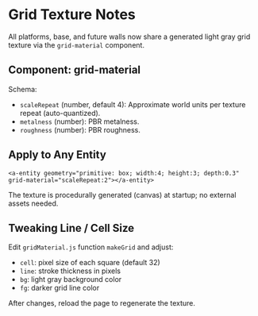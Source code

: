 # Grid Texture Notes

All platforms, base, and future walls now share a generated light gray grid texture via the `grid-material` component.

## Component: grid-material

Schema:

- `scaleRepeat` (number, default 4): Approximate world units per texture repeat (auto-quantized).
- `metalness` (number): PBR metalness.
- `roughness` (number): PBR roughness.

## Apply to Any Entity

```
<a-entity geometry="primitive: box; width:4; height:3; depth:0.3" grid-material="scaleRepeat:2"></a-entity>
```

The texture is procedurally generated (canvas) at startup; no external assets needed.

## Tweaking Line / Cell Size

Edit `gridMaterial.js` function `makeGrid` and adjust:

- `cell`: pixel size of each square (default 32)
- `line`: stroke thickness in pixels
- `bg`: light gray background color
- `fg`: darker grid line color

After changes, reload the page to regenerate the texture.
